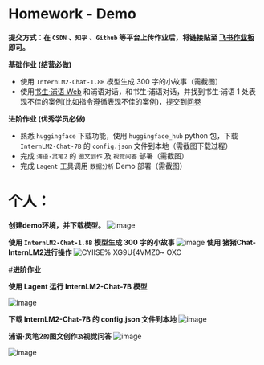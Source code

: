 # **Homework - Demo**

**提交方式：在 `CSDN` 、`知乎` 、`Github` 等平台上传作业后，将链接贴至 [飞书作业板](https://aicarrier.feishu.cn/wiki/TqjawZsoqiiRXEkRpcScmKAAn8d?table=tblNCUy9PeGmgd9I&view=vewQagjCL1) 即可。**

**基础作业 (结营必做)**

- 使用 `InternLM2-Chat-1.8B` 模型生成 300 字的小故事（需截图）
- 使用[书生·浦语 Web](https://internlm-chat.intern-ai.org.cn/) 和浦语对话，和书生·浦语对话，并找到书生·浦语 1 处表现不佳的案例(比如指令遵循表现不佳的案例)，提交到[问卷](https://aicarrier.feishu.cn/share/base/form/shrcn9l8Di10nz4xmheh3LLJfJd)

**进阶作业 (优秀学员必做)**

- 熟悉 `huggingface` 下载功能，使用 `huggingface_hub` python 包，下载 `InternLM2-Chat-7B` 的 `config.json` 文件到本地（需截图下载过程）
- 完成 `浦语·灵笔2` 的 `图文创作` 及 `视觉问答` 部署（需截图）
- 完成 `Lagent` 工具调用 `数据分析` Demo 部署（需截图）


# **个人：**
**创建demo环境，并下载模型。**
![image](https://github.com/970602/InternLM2-Course/assets/144504645/aa5f8fd2-7e8c-4d0d-af2c-adf79e2196c3)

**使用 `InternLM2-Chat-1.8B` 模型生成 300 字的小故事**
![image](https://github.com/970602/InternLM2-Course/assets/144504645/fc18865c-1529-4afc-98e9-44ccbb7e5f31)
**使用 猪猪Chat-InternLM2进行操作**
![CYIISE% XG9U{4VMZ0~ OXC](https://github.com/970602/InternLM2-Course/assets/144504645/1cd452de-33cb-499a-9e18-2f731ef7e81e)

#**进阶作业**

**使用 Lagent 运行 InternLM2-Chat-7B 模型**

![image](https://github.com/970602/InternLM2-Course/assets/144504645/a4cccb84-cd03-46cc-b1ae-08ff14ad31e3)


**下载 InternLM2-Chat-7B 的 config.json 文件到本地**
![image](https://github.com/970602/InternLM2-Course/assets/144504645/0602df7d-951f-4bc7-9503-ce26eb9d223c)

**浦语·灵笔2` 的 `图文创作` 及 `视觉问答**
![image](https://github.com/970602/InternLM2-Course/assets/144504645/8e0f65d8-a4ac-4bed-8f52-2cf067c371ef)

![image](https://github.com/970602/InternLM2-Course/assets/144504645/252783c5-3448-45f7-a7fa-9219d55112fa)
